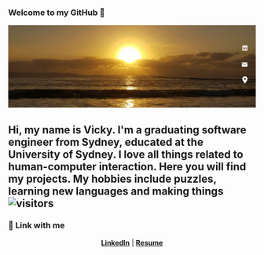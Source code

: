 ### Welcome to my GitHub 👋
[![Header](https://github.com/vicky1in/vicky1in/blob/main/assets/VickyLin.gif "Header")](https://www.linkedin.com/in/vickylinau/)

Hi, my name is Vicky. I'm a graduating software engineer from Sydney, educated at the University of Sydney. I love all things related to human-computer interaction. Here you will find my projects. My hobbies include puzzles, learning new languages and making things
                    ![visitors](https://visitor-badge.glitch.me/badge?page_id=page.id)
-----

### 📧 Link with me 
<p align="center">
  <strong><a href="https://www.linkedin.com/in/vickylinau">LinkedIn</a></strong> |
  <strong><a href="https://resume.io/r/LSfLx0pE4">Resume</a></strong> 
</p>
